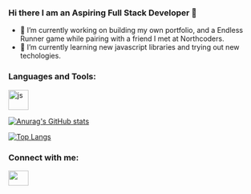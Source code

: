 ### Hi there I am an Aspiring Full Stack Developer  👋

- 🔭 I’m currently working on building my own portfolio, and a Endless Runner game while pairing with a friend I met at Northcoders.
- 🌱 I’m currently learning new javascript libraries and trying out new techologies.


<h3 align="left">Languages and Tools:</h3>
<p align="left"> <a target="_blank"> <img src="https://devicons.github.io/devicon/devicon.git/icons/javascript/javascript-original.svg" alt="js" width="40" height="40"/> </a> </a> </p>

[![Anurag's GitHub stats](https://github-readme-stats.vercel.app/api?username=Kristinna97&hide=stars&show_icons=true&theme=dracula&count_private=true)](https://github.com/anuraghazra/github-readme-stats)

[![Top Langs](https://github-readme-stats.vercel.app/api/top-langs/?username=Kristinna97)](https://github.com/anuraghazra/github-readme-stats)

<h3 align="left">Connect with me:</h3>
<p align="left">

<a href="[your link](https://www.linkedin.com/in/kristina-petrova-6556601a7/)" target="blank"><img align="center" src="https://cdn.jsdelivr.net/npm/simple-icons@3.0.1/icons/linkedin.svg" alt="" height="30" width="40" /></a>

</p>

